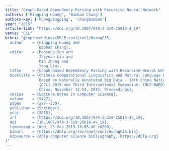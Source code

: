 ```yaml
---
title: "Graph-Based Dependency Parsing with Recursive Neural Network"
authors: ['Pingping Huang', 'Baobao Chang']
authors-key: ['huangpingping', 'changbaobao']
year: "2015"
article-link: "https://doi.org/10.1007/978-3-319-25816-4_19"
venue: "CCL"
bibex: "@inproceedings{DBLP:conf/cncl/HuangC15,
  author    = {Pingping Huang and
               Baobao Chang},
  editor    = {Maosong Sun and
               Zhiyuan Liu and
               Min Zhang and
               Yang Liu},
  title     = {Graph-Based Dependency Parsing with Recursive Neural Network},
  booktitle = {Chinese Computational Linguistics and Natural Language Processing
               Based on Naturally Annotated Big Data - 14th China National Conference,
               {CCL} 2015 and Third International Symposium, {NLP-NABD} 2015, Guangzhou,
               China, November 13-14, 2015, Proceedings},
  series    = {Lecture Notes in Computer Science},
  volume    = {9427},
  pages     = {227--239},
  publisher = {Springer},
  year      = {2015},
  url       = {https://doi.org/10.1007/978-3-319-25816-4\_19},
  doi       = {10.1007/978-3-319-25816-4\_19},
  timestamp = {Wed, 25 Sep 2019 18:05:46 +0200},
  biburl    = {https://dblp.org/rec/conf/cncl/HuangC15.bib},
  bibsource = {dblp computer science bibliography, https://dblp.org}
}"
---
```


